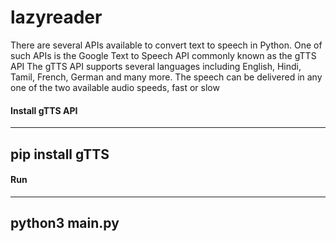 # lazyreader
There are several APIs available to convert text to speech in Python. One of such APIs is the Google Text to Speech API commonly known as the gTTS API
The gTTS API supports several languages including English, Hindi, Tamil, French, German and many more. The speech can be delivered in any one of the two available audio speeds, fast or slow

#### Install gTTS API 


------
pip install gTTS
-----


#### Run


---
python3 main.py
---
